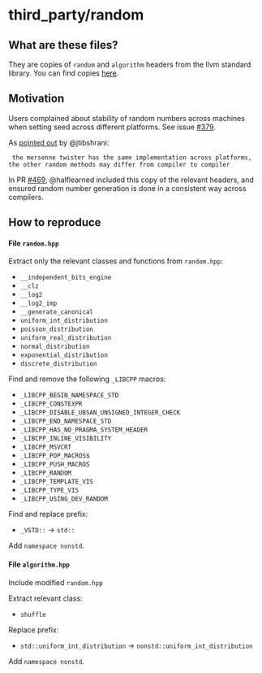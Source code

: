 # third_party/random

## What are these files?

They are copies of `random` and `algorithm` headers from the llvm standard library. You can find copies [here](https://github.com/llvm-mirror/libcxx/blob/master/include/).


## Motivation

Users complained about stability of random numbers across machines when setting seed across different platforms. See issue [#379](https://github.com/grf-labs/grf/issues/379).

As [pointed out](https://github.com/grf-labs/grf/issues/379#issuecomment-480641123) by @jtibshrani:

```
 the mersenne twister has the same implementation across platforms, the other random methods may differ from compiler to compiler
```

In PR [#469](https://github.com/grf-labs/grf/pull/469), @halflearned included this copy of the relevant headers, and ensured random number generation is done in a consistent way across compilers.


## How to reproduce

#### File `random.hpp`

Extract only the relevant classes and functions from `random.hpp`:

+ `__independent_bits_engine`
+ `__clz`
+ `__log2`
+ `__log2_imp`
+ `__generate_canonical`
+ `uniform_int_distribution`
+ `poisson_distribution`
+ `uniform_real_distribution`
+ `normal_distribution`
+ `exponential_distribution`
+ `discrete_distribution`

Find and remove the following `_LIBCPP` macros:
+ `_LIBCPP_BEGIN_NAMESPACE_STD`
+ `_LIBCPP_CONSTEXPR`
+ `_LIBCPP_DISABLE_UBSAN_UNSIGNED_INTEGER_CHECK`
+ `_LIBCPP_END_NAMESPACE_STD`
+ `_LIBCPP_HAS_NO_PRAGMA_SYSTEM_HEADER`
+ `_LIBCPP_INLINE_VISIBILITY`
+ `_LIBCPP_MSVCRT`
+ `_LIBCPP_POP_MACROS`s
+ `_LIBCPP_PUSH_MACROS`
+ `_LIBCPP_RANDOM`
+ `_LIBCPP_TEMPLATE_VIS`
+ `_LIBCPP_TYPE_VIS`
+ `_LIBCPP_USING_DEV_RANDOM`

Find and replace prefix:
+ `_VSTD::` -> `std::`

Add `namespace nonstd`.


#### File `algorithm.hpp`

Include modified `random.hpp`

Extract relevant class:

+ `shuffle`

Replace prefix:

+ `std::uniform_int_distribution` -> `nonstd::uniform_int_distribution`

Add `namespace nonstd`.
